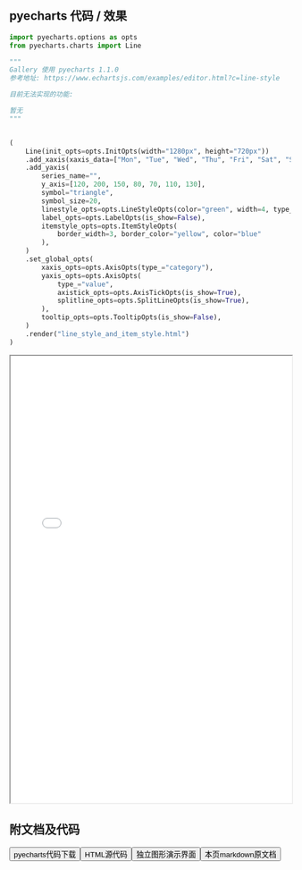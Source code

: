 
## pyecharts 代码 / 效果

```python
import pyecharts.options as opts
from pyecharts.charts import Line

"""
Gallery 使用 pyecharts 1.1.0
参考地址: https://www.echartsjs.com/examples/editor.html?c=line-style

目前无法实现的功能:

暂无
"""


(
    Line(init_opts=opts.InitOpts(width="1280px", height="720px"))
    .add_xaxis(xaxis_data=["Mon", "Tue", "Wed", "Thu", "Fri", "Sat", "Sun"])
    .add_yaxis(
        series_name="",
        y_axis=[120, 200, 150, 80, 70, 110, 130],
        symbol="triangle",
        symbol_size=20,
        linestyle_opts=opts.LineStyleOpts(color="green", width=4, type_="dashed"),
        label_opts=opts.LabelOpts(is_show=False),
        itemstyle_opts=opts.ItemStyleOpts(
            border_width=3, border_color="yellow", color="blue"
        ),
    )
    .set_global_opts(
        xaxis_opts=opts.AxisOpts(type_="category"),
        yaxis_opts=opts.AxisOpts(
            type_="value",
            axistick_opts=opts.AxisTickOpts(is_show=True),
            splitline_opts=opts.SplitLineOpts(is_show=True),
        ),
        tooltip_opts=opts.TooltipOpts(is_show=False),
    )
    .render("line_style_and_item_style.html")
)

```

<iframe width="100%" height="800px" src="/pyecharts/Line/line_style_and_item_style.html"></iframe>

## 附文档及代码

<a href="https://cdn.jsdelivr.net/gh/wfy-belief/python/docs/pyecharts/Line/line_style_and_item_style.py"><button class="mybutton">pyecharts代码下载</button></a><a href="https://cdn.jsdelivr.net/gh/wfy-belief/python/docs/pyecharts/Line/line_style_and_item_style.html"><button class="mybutton">HTML源代码</button></a><a href="https://python.wfyblog.cn/pyecharts/Line/line_style_and_item_style.html"><button class="mybutton">独立图形演示界面</button></a><a href="https://cdn.jsdelivr.net/gh/wfy-belief/python/docs/pyecharts/Line/line_style_and_item_style.md"><button class="mybutton">本页markdown原文档</button></a>